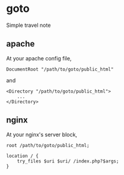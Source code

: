 # goto

Simple travel note

## apache

At your apache config file,

    DocumentRoot "/path/to/goto/public_html"

and

    <Directory "/path/to/goto/public_html">
        ...
    </Directory>

## nginx

At your nginx's server block,

    root /path/to/goto/public_html;

    location / {
        try_files $uri $uri/ /index.php?$args;
    }